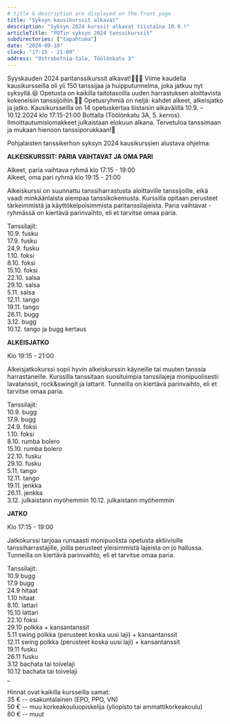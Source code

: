 ```yaml
---
# title & description are displayed on the front page
title: "Syksyn kausikurssit alkavat"
description: "Syksyn 2024 kurssit alkavat tiistaina 10.9.!"
articleTitle: "POTin syksyn 2024 tanssikurssit"
subdirectories: ["tapahtuma"]
date: "2024-09-10"
clock: "17:15 - 21:00"
address: "Ostrobotnia-talo, Töölönkatu 3"
---
```

Syyskauden 2024 paritanssikurssit alkavat!🎺🎷🎼 Viime kaudella kausikursseilla oli yli 150 tanssijaa ja huipputunnelma, joka jatkuu nyt syksyllä.😃 Opetusta on kaikilla taitotasoilla uuden harrastuksen aloittavista kokeneisiin tanssijoihin.💃🕺 Opetusryhmiä on neljä: kahdet alkeet, alkeisjatko ja jatko. Kausikursseilla on 14 opetuskertaa tiistaisin aikavälillä 10.9. – 10.12.2024 klo 17:15-21:00 Bottalla (Töölönkatu 3A, 5. kerros). Ilmoittautumislomakkeet julkaistaan elokuun aikana. Tervetuloa tanssimaan ja mukaan hienoon tanssiporukkaan!🙂

Pohjalaisten tanssikerhon syksyn 2024 kausikurssien alustava ohjelma:

**ALKEISKURSSIT: PARIA VAIHTAVAT JA OMA PARI**

Alkeet, paria vaihtava ryhmä klo 17:15 - 19:00  
Alkeet, oma pari ryhmä klo 19:15 - 21:00

Alkeiskurssi on suunnattu tanssiharrastusta aloittaville tanssijoille, eikä vaadi minkäänlaista aiempaa tanssikokemusta. Kurssilla opitaan perusteet tärkeimmistä ja käyttökelpoisimmista paritanssilajeista.
Paria vaihtavat -ryhmässä on kiertävä parinvaihto, eli et tarvitse omaa paria.

Tanssilajit:  
10.9. fusku  
17.9. fusku  
24.9. fusku  
1.10. foksi  
8.10. foksi  
15.10. foksi  
22.10. salsa  
29.10. salsa  
5.11. salsa  
12.11. tango  
19.11. tango  
26.11. bugg  
3.12. bugg  
10.12. tango ja bugg kertaus

**ALKEISJATKO**

Klo 19:15 - 21:00  

Alkeisjatkokurssi sopii hyvin alkeiskurssin käyneille tai muuten tanssia harrastaneille. Kurssilla tanssitaan suosituimpia tanssilajeja monipuolisesti: lavatanssit, rock&swingit ja lattarit. 
Tunneilla on kiertävä parinvaihto, eli et tarvitse omaa paria.

Tanssilajit:  
10.9. bugg  
17.9. bugg  
24.9. foksi  
1.10. foksi  
8.10. rumba bolero  
15.10. rumba bolero  
22.10. fusku  
29.10. fusku  
5.11. tango  
12.11. tango  
19.11. jenkka  
26.11. jenkka  
3.12. julkaistann myöhemmin
10.12. julkaistann myöhemmin

**JATKO**

Klo 17:15 - 19:00

Jatkokurssi tarjoaa runsaasti monipuolista opetusta aktiivisille tanssiharrastajille, joilla perusteet yleisimmistä lajeista on jo hallussa. 
Tunneilla on kiertävä parinvaihto, eli et tarvitse omaa paria.

Tanssilajit:  
10.9 bugg  
17.9 bugg  
24.9 hitaat  
1.10 hitaat  
8.10. lattari  
15.10 lattari  
22.10 foksi  
29.10 polkka + kansantanssit  
5.11 swing polkka (perusteet koska uusi laji) + kansantanssit  
12.11 swing polkka (perusteet koska uusi laji) + kansantanssit  
19.11 fusku  
26.11 fusku  
3.12 bachata tai toivelaji  
10.12 bachata tai toivelaji  
_

Hinnat ovat kaikilla kursseilla samat:  
35 € -- osakuntalainen (EPO, PPO, VN)  
50 € -- muu korkeakouluopiskelija (yliopisto tai ammattikorkeakoulu)  
80 € -- muut
